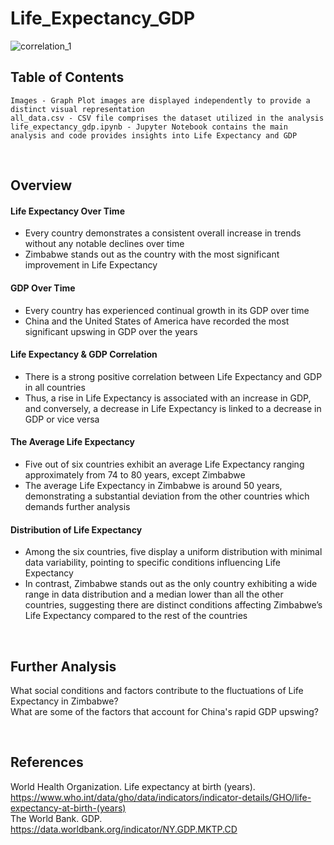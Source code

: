 # Life_Expectancy_GDP

![correlation_1](https://github.com/melisatahiraj/Life_Expectancy_GDP/assets/147450801/175b6d09-b7ec-4913-aaef-8fc072d3ae95)

## Table of Contents
    Images - Graph Plot images are displayed independently to provide a distinct visual representation
    all_data.csv - CSV file comprises the dataset utilized in the analysis
    life_expectancy_gdp.ipynb - Jupyter Notebook contains the main analysis and code provides insights into Life Expectancy and GDP

<br>

## Overview

#### Life Expectancy Over Time

- Every country demonstrates a consistent overall increase in trends without any notable declines over time
- Zimbabwe stands out as the country with the most significant improvement in Life Expectancy

#### GDP Over Time

- Every country has experienced continual growth in its GDP over time
- China and the United States of America have recorded the most significant upswing in GDP over the years

#### Life Expectancy & GDP Correlation

- There is a strong positive correlation between Life Expectancy and GDP in all countries
- Thus, a rise in Life Expectancy is associated with an increase in GDP, and conversely, a decrease in Life Expectancy is linked to a decrease in GDP or vice versa

#### The Average Life Expectancy

- Five out of six countries exhibit an average Life Expectancy ranging approximately from 74 to 80 years, except Zimbabwe
- The average Life Expectancy in Zimbabwe is around 50 years, demonstrating a substantial deviation from the other countries which demands further analysis

#### Distribution of Life Expectancy

- Among the six countries, five display a uniform distribution with minimal data variability, pointing to specific conditions influencing Life Expectancy
- In contrast, Zimbabwe stands out as the only country exhibiting a wide range in data distribution and a median lower than all the other countries, suggesting there are distinct conditions affecting Zimbabwe’s Life Expectancy compared to the rest of the countries

<br>

## Further Analysis

What social conditions and factors contribute to the fluctuations of Life Expectancy in Zimbabwe? <br>
What are some of the factors that account for China's rapid GDP upswing?

<br>

## References

World Health Organization. Life expectancy at birth (years). https://www.who.int/data/gho/data/indicators/indicator-details/GHO/life-expectancy-at-birth-(years) <br>
The World Bank. GDP. https://data.worldbank.org/indicator/NY.GDP.MKTP.CD
